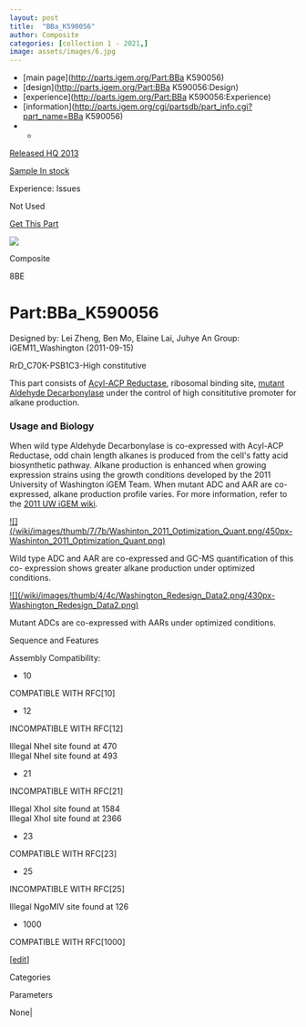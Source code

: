 ```yaml
---
layout: post
title:  "BBa_K590056"
author: Composite
categories: [collection 1 - 2021,] 
image: assets/images/6.jpg
---
```



  * [main page](http://parts.igem.org/Part:BBa K590056)
  * [design](http://parts.igem.org/Part:BBa K590056:Design)
  * [experience](http://parts.igem.org/Part:BBa K590056:Experience)
  * [information](http://parts.igem.org/cgi/partsdb/part_info.cgi?part_name=BBa K590056)
  *   * 

[Released HQ 2013](http://parts.igem.org/Help:Part_Status_Box)

[Sample In stock](http://parts.igem.org/Help:Part_Status_Box)

Experience: Issues

Not Used

[ Get This Part](http://parts.igem.org/partsdb/get_part.cgi?part=BBa_K590056)

![](http://parts.igem.org/images/partbypart/icon_composite.png)

Composite

8BE

# Part:BBa_K590056

Designed by: Lei Zheng, Ben Mo, Elaine Lai, Juhye An   Group:
iGEM11_Washington   (2011-09-15)

RrD_C70K-PSB1C3-High constitutive

This part consists of [Acyl-ACP
Reductase](http://parts.igem.org/wiki/index.php?title=Part:BBa_K590032),
ribosomal binding site, [mutant Aldehyde
Decarbonylase](http://parts.igem.org/Part:BBa_K590039) under the control of
high consititutive promoter for alkane production.

### Usage and Biology

When wild type Aldehyde Decarbonylase is co-expressed with Acyl-ACP Reductase,
odd chain length alkanes is produced from the cell's fatty acid biosynthetic
pathway. Alkane production is enhanced when growing expression strains using
the growth conditions developed by the 2011 University of Washington iGEM
Team. When mutant ADC and AAR are co-expressed, alkane production profile
varies. For more information, refer to the [2011 UW iGEM
wiki](http://2011.igem.org/Team:Washington).

[![](/wiki/images/thumb/7/7b/Washinton_2011_Optimization_Quant.png/450px-
Washinton_2011_Optimization_Quant.png)](/File:Washinton_2011_Optimization_Quant.png)

[](/File:Washinton_2011_Optimization_Quant.png "Enlarge")

Wild type ADC and AAR are co-expressed and GC-MS quantification of this co-
expression shows greater alkane production under optimized conditions.

[![](/wiki/images/thumb/4/4c/Washington_Redesign_Data2.png/430px-
Washington_Redesign_Data2.png)](/File:Washington_Redesign_Data2.png)

[](/File:Washington_Redesign_Data2.png "Enlarge")

Mutant ADCs are co-expressed with AARs under optimized conditions.

Sequence and Features

  

Assembly Compatibility:

  * 10

COMPATIBLE WITH RFC[10]

  * 12

INCOMPATIBLE WITH RFC[12]

Illegal NheI site found at 470  
Illegal NheI site found at 493  

  * 21

INCOMPATIBLE WITH RFC[21]

Illegal XhoI site found at 1584  
Illegal XhoI site found at 2366  

  * 23

COMPATIBLE WITH RFC[23]

  * 25

INCOMPATIBLE WITH RFC[25]

Illegal NgoMIV site found at 126  

  * 1000

COMPATIBLE WITH RFC[1000]

  

[[edit](http://parts.igem.org/partsdb/part_info.cgi?part_name=BBa_K590056)]

Categories

Parameters

None|

